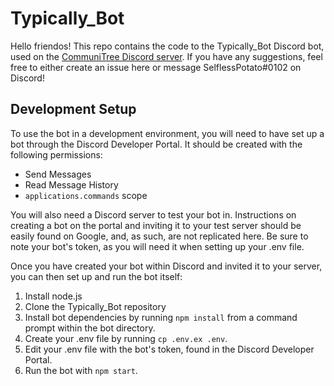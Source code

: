 # Typically_Bot

Hello friendos! This repo contains the code to the Typically_Bot Discord bot,
used on the [CommuniTree Discord server][1]. If you have any suggestions,
feel free to either create an issue here or message SelflessPotato#0102 on Discord!

## Development Setup

To use the bot in a development environment, you will need to have set up a bot
through the Discord Developer Portal. It should be created with the following permissions:

- Send Messages
- Read Message History
- `applications.commands` scope

You will also need a Discord server to test your bot in. Instructions on creating
a bot on the portal and inviting it to your test server should be easily found
on Google, and, as such, are not replicated here. Be sure to note your bot's token, as
you will need it when setting up your .env file.

Once you have created your bot within Discord and invited it to your server, you can
then set up and run the bot itself:

1. Install node.js
2. Clone the Typically_Bot repository
3. Install bot dependencies by running `npm install` from a command prompt
   within the bot directory.
4. Create your .env file by running `cp .env.ex .env`.
5. Edit your .env file with the bot's token, found in the Discord Developer Portal.
6. Run the bot with `npm start`.

[1]: https://discord.gg/cxBrH93Jtb
